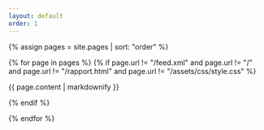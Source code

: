 ```yaml
---
layout: default
order: 1
---
```


{% assign pages = site.pages | sort: "order" %}

{% for page in pages %}
 {% if page.url != "/feed.xml" and page.url != "/" and page.url != "/rapport.html" and page.url != "/assets/css/style.css" %}

{{ page.content | markdownify }}

  {% endif %}

{% endfor %}

 